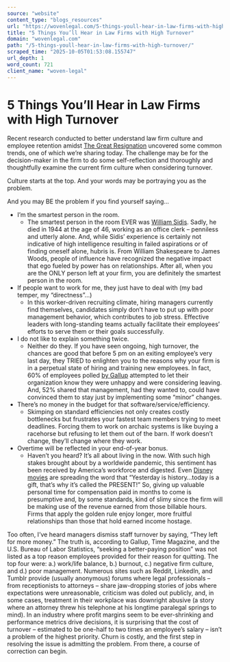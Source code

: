 ```yaml
---
source: "website"
content_type: "blogs_resources"
url: "https://wovenlegal.com/5-things-youll-hear-in-law-firms-with-high-turnover/"
title: "5 Things You’ll Hear in Law Firms with High Turnover"
domain: "wovenlegal.com"
path: "/5-things-youll-hear-in-law-firms-with-high-turnover/"
scraped_time: "2025-10-05T01:53:08.155747"
url_depth: 1
word_count: 721
client_name: "woven-legal"
---
```


# 5 Things You’ll Hear in Law Firms with High Turnover

Recent research conducted to better understand law firm culture and employee retention amidst [The Great Resignation](https://en.wikipedia.org/wiki/Great_Resignation) uncovered some common trends, one of which we’re sharing today. The challenge may be for the decision-maker in the firm to do some self-reflection and thoroughly and thoughtfully examine the current firm culture when considering turnover.

Culture starts at the top. And your words may be portraying you as the problem.

And you may BE the problem if you find yourself saying…

*   I’m the smartest person in the room.  
    *   The smartest person in the room EVER was [William Sidis](https://en.wikipedia.org/wiki/William_James_Sidis). Sadly, he died in 1944 at the age of 46, working as an office clerk – penniless and utterly alone. And, while Sidis’ experience is certainly not indicative of high intelligence resulting in failed aspirations or of finding oneself alone, hubris is. From William Shakespeare to James Woods, people of influence have recognized the negative impact that ego fueled by power has on relationships. After all, when you are the ONLY person left at your firm, you are definitely the smartest person in the room.
*   If people want to work for me, they just have to deal with (my bad temper, my “directness”...)  
    *   In this worker-driven recruiting climate, hiring managers currently find themselves, candidates simply don’t have to put up with poor management behavior, which contributes to job stress. Effective leaders with long-standing teams actually facilitate their employees’ efforts to serve them or their goals successfully.
*   I do not like to explain something twice.  
    *   Neither do they. If you have seen ongoing, high turnover, the chances are good that before 5 pm on an exiting employee’s very last day, they TRIED to enlighten you to the reasons why your firm is in a perpetual state of hiring and training new employees. In fact, 60% of employees polled [by Gallup](https://www.gallup.com/workplace/246512/exit-perspective-paper.aspx) attempted to let their organization know they were unhappy and were considering leaving. And, 52% shared that management, had they wanted to, could have convinced them to stay just by implementing some “minor” changes.
*   There’s no money in the budget for that software/service/efficiency.  
    *   Skimping on standard efficiencies not only creates costly bottlenecks but frustrates your fastest team members trying to meet deadlines. Forcing them to work on archaic systems is like buying a racehorse but refusing to let them out of the barn. If work doesn’t change, they’ll change where they work.
*   Overtime will be reflected in your end-of-year bonus.  
    *   Haven’t you heard? It’s all about living in the now. With such high stakes brought about by a worldwide pandemic, this sentiment has been received by America’s workforce and digested. Even [Disney movies](https://www.youtube.com/watch?v=DQ_xAQMt75A) are spreading the word that “Yesterday is history…today is a gift, that’s why it’s called the PRESENT!” So, giving up valuable personal time for compensation paid in months to come is presumptive and, by some standards, kind of slimy since the firm will be making use of the revenue earned from those billable hours. Firms that apply the golden rule enjoy longer, more fruitful relationships than those that hold earned income hostage.

Too often, I’ve heard managers dismiss staff turnover by saying, “They left for more money.” The truth is, according to Gallup, Time Magazine, and the U.S. Bureau of Labor Statistics, “seeking a better-paying position” was not listed as a top reason employees provided for their reason for quitting. The top four were: a.) work/life balance, b.) burnout, c.) negative firm culture, and d.) poor management. Numerous sites such as Reddit, LinkedIn, and Tumblr provide (usually anonymous) forums where legal professionals – from receptionists to attorneys – share jaw-dropping stories of jobs where expectations were unreasonable, criticism was doled out publicly, and, in some cases, treatment in their workplace was downright abusive (a story where an attorney threw his telephone at his longtime paralegal springs to mind). In an industry where profit margins seem to be ever-shrinking and performance metrics drive decisions, it is surprising that the cost of turnover – estimated to be one-half to two times an employee’s salary – isn’t a problem of the highest priority. Churn is costly, and the first step in resolving the issue is admitting the problem. From there, a course of correction can begin.